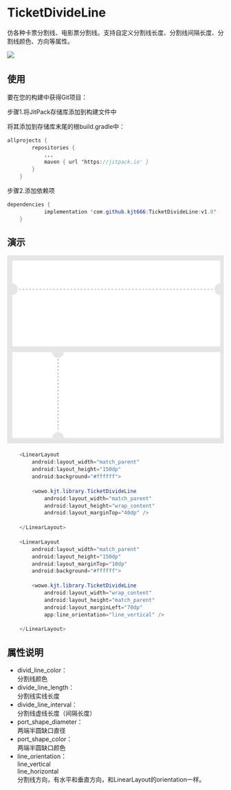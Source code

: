 # TicketDivideLine
仿各种卡票分割线、电影票分割线。支持自定义分割线长度、分割线间隔长度、分割线颜色、方向等属性。

[![](https://jitpack.io/v/kjt666/TicketDivideLine.svg)](https://jitpack.io/#kjt666/TicketDivideLine)

使用
-----
要在您的构建中获得Git项目：<br>

步骤1.将JitPack存储库添加到构建文件中<br>

将其添加到存储库末尾的根build.gradle中：<br>

```Java
allprojects {
		repositories {
			...
			maven { url 'https://jitpack.io' }
		}
	}
```
步骤2.添加依赖项<br>

```Java
dependencies {
	        implementation 'com.github.kjt666:TicketDivideLine:v1.0'
	}
```

演示
-----
![](https://github.com/kjt666/ImageCache/blob/master/TicketDivideLine.png)
```Java
    <LinearLayout
        android:layout_width="match_parent"
        android:layout_height="150dp"
        android:background="#ffffff">

        <wowo.kjt.library.TicketDivideLine
            android:layout_width="match_parent"
            android:layout_height="wrap_content"
            android:layout_marginTop="40dp" />

    </LinearLayout>

    <LinearLayout
        android:layout_width="match_parent"
        android:layout_height="150dp"
        android:layout_marginTop="10dp"
        android:background="#ffffff">

        <wowo.kjt.library.TicketDivideLine
            android:layout_width="wrap_content"
            android:layout_height="match_parent"
            android:layout_marginLeft="70dp"
            app:line_orientation="line_vertical" />

    </LinearLayout>
 ```
 属性说明
 -----
 * divid_line_color：<br>
 分割线颜色
 * divide_line_length：<br>
 分割线实线长度
 * divide_line_interval：<br>
 分割线虚线长度（间隔长度）
 * port_shape_diameter：<br>
 两端半圆缺口直径
 * port_shape_color：<br>
 两端半圆缺口颜色
 * line_orientation：<br> 
    line_vertical<br>
    line_horizontal<br>
    分割线方向，有水平和垂直方向，和LinearLayout的orientation一样。
